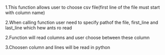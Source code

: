 1.This function allows user to choose csv file(first line of the file must start with column name)

2.When calling function user need to specify pathof the file, first_line and last_line which hew ants ro read

2.Function will read columns and user choose between these column

3.Choosen column and lines will be read in python
